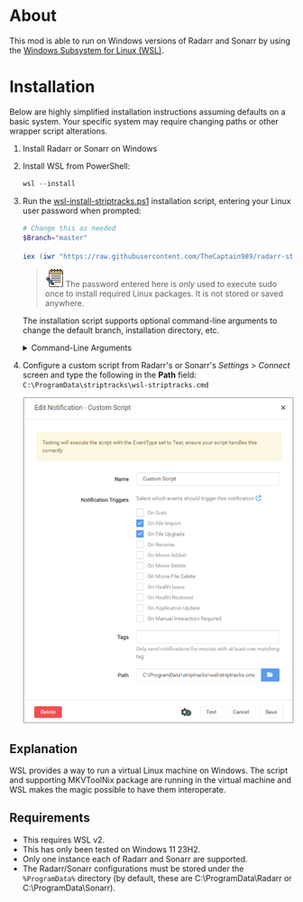 # About
This mod is able to run on Windows versions of Radarr and Sonarr by using the [Windows Subsystem for Linux (WSL)](https://learn.microsoft.com/en-us/windows/wsl/).

# Installation
Below are highly simplified installation instructions assuming defaults on a basic system.  Your specific system may require changing paths or other wrapper script alterations.

1. Install Radarr or Sonarr on Windows
2. Install WSL from PowerShell:

    ```powershell
    wsl --install
    ```

3. Run the [wsl-install-striptracks.ps1](./wsl-install-striptracks.ps1)
installation script, entering your Linux user password when prompted:

    ```powershell
    # Change this as needed
    $Branch="master"
        
    iex (iwr "https://raw.githubusercontent.com/TheCaptain989/radarr-striptracks/refs/heads/$Branch/wsl/wsl-install-striptracks.ps1").Content
    ```

    >![notes] The password entered here is *only* used to execute sudo once to install required Linux packages.  It is not stored or saved anywhere.

    The installation script supports optional command-line arguments to change the default branch, installation directory, etc.

    <details>
    <summary>Command-Line Arguments</summary>

    Option|Argument|Description
    ---|---|---
    -Password|\<SecureString>|Your WSL Linux user password
    -Directory|\<path>|Directory to install striptracks to<br/>Default: `C:\ProgramData\striptracks`
    -Branch|\<string>|GitHub branch of source code to download<br/>Default: `master`
    -Webroot|\<url>|GitHub download URL for striptracks<br/>Default: `https://raw.githubusercontent.com/TheCaptain989/radarr-striptracks/refs/heads/master`

    </details>

4. Configure a custom script from Radarr's or Sonarr's *Settings* > *Connect* screen and type the following in the **Path** field:  
   `C:\ProgramData\striptracks\wsl-striptracks.cmd`  

   ![wsl custom script](./wsl-custom-script.png "New Custom Script")

## Explanation
WSL provides a way to run a virtual Linux machine on Windows.  The script and supporting MKVToolNix package are running in the virtual machine
and WSL makes the magic possible to have them interoperate.

## Requirements
- This requires WSL v2.
- This has only been tested on Windows 11 23H2.
- Only one instance each of Radarr and Sonarr are supported.
- The Radarr/Sonarr configurations must be stored under the `%ProgramData%` directory (by default, these are C:\ProgramData\Radarr or C:\ProgramData\Sonarr).

[notes]: ../.assets/notes.png "Note"
